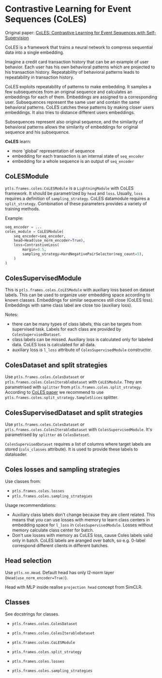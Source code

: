 # Contrastive Learning for Event Sequences (CoLES)

Original paper: [CoLES: Contrastive Learning for Event Sequences with Self-Supervision](https://dl.acm.org/doi/10.1145/3514221.3526129)

CoLES is a framework that trains a neural network to compress sequential data into a single embedding.

Imagine a credit card transaction history that can be an example of user behavior.
Each user has his own behavioral patterns which are projected to his transaction history.
Repeatability of behavioral patterns leads to repeatability in transaction history.

CoLES exploits repeatability of patterns to make embedding. It samples a few subsequences from an original sequence
and calculates an embeddings for each of them. Embeddings are assigned to a corresponding user.
Subsequences represent the same user and contain the same behavioral patterns. 
CoLES catches these patterns by making closer users embeddings. It also tries to distance different users embeddings.

Subsequences represent also original sequence, and the similarity of behavioral patterns 
allows the similarity of embeddings for original sequence and his subsequence.

**CoLES** learn:

- more 'global' representation of sequence
- embedding for each transaction is an internal state of `seq_encoder`
- embedding for a whole sequence is an output of `seq_encoder`

## CoLESModule
`ptls.frames.coles.CoLESModule` is a `LightningModule` with CoLES framework.
It should be parametrized by `head` and `loss`. Usually, `loss` requires a definition of `sampling_strategy`.
CoLES datamodule requires a `split_strategy`.
Combination of these parameters provides a variety of training methods.

Example:
```python
seq_encoder = ...
coles_module = CoLESModule(
    seq_encoder=seq_encoder,
    head=Head(use_norm_encoder=True),
    loss=ContrastiveLoss(
        margin=0.5,
        sampling_strategy=HardNegativePairSelector(neg_count=5),
    )
)
```

## ColesSupervisedModule

This is `ptls.frames.coles.CoLESModule` with auxiliary loss based on dataset labels.
This can be used to organize user embedding space according to known classes.
Embeddings for similar sequences still close (CoLES loss).
Embeddings with same class label are close too (auxiliary loss).

Notes:

- there can be many types of class labels, this can be targets from supervised task.
Labels for each class are provided by `ColesSupervisedDataset`.
- class labels can be missed. Auxiliary loss is calculated only for labeled data.
CoLES loss is calculated for all data.
- auxiliary loss is `l_loss` attribute of `ColesSupervisedModule` constructor.


## ColesDataset and split strategies
Use `ptls.frames.coles.ColesDataset` or `ptls.frames.coles.ColesIterableDataset` with `CoLESModule`. 
They are parametrised with `splitter` from `ptls.frames.coles.split_strategy`.
According to [CoLES paper](https://dl.acm.org/doi/10.1145/3514221.3526129) we recommend to use 
`ptls.frames.coles.split_strategy.SampleSlices` splitter.

## ColesSupervisedDataset and split strategies
Use `ptls.frames.coles.ColesDataset` or `ptls.frames.coles.ColesIterableDataset` with `ColesSupervisedModule`. 
It's parametrised by `splitter` as `ColesDataset`.

`ColesSupervisedDataset` requires a list of columns where target labels are stored (`cols_classes` attribute).
It is used to provide these labels to dataloader.

## Coles losses and sampling strategies
Use classes from:

- `ptls.frames.coles.losses`
- `ptls.frames.coles.sampling_strategies`

Usage recommendations:

- Auxiliary class labels don't change because they are client related. This means that you can use losses with memory
to learn class centers in embedding space for `l_loss` in `ColesSupervisedModule`.
Losses without memory calculate class center for batch.
- Don't use losses with memory as CoLES loss, cause Coles labels valid only in batch.
CoLES labels are aranged over batch, so e.g. 0-label correspond different clients in different batches.


## Head selection
Use `ptls.nn.Head`.
Default head has only l2-norm layer (`Head(use_norm_encoder=True)`).

Head with MLP inside realise `projection head` concept from SimCLR.

## Classes
See docstrings for classes.

- `ptls.frames.coles.ColesDataset`
- `ptls.frames.coles.ColesIterableDataset`
- `ptls.frames.coles.CoLESModule`

- `ptls.frames.coles.split_strategy`
- `ptls.frames.coles.losses`
- `ptls.frames.coles.sampling_strategies`
